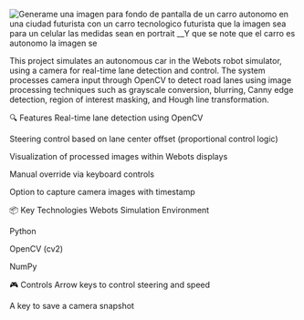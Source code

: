 
![Generame una imagen para fondo de pantalla de un carro autonomo en una ciudad futurista con un carro tecnologico futurista que la imagen sea para un celular las medidas sean en portrait  __Y que se note que el carro es autonomo la imagen se](https://github.com/user-attachments/assets/f19ff66f-ebaf-49dd-883d-9cd1aa512efd)

This project simulates an autonomous car in the Webots robot simulator, using a camera for real-time lane detection and control. The system processes camera input through OpenCV to detect road lanes using image processing techniques such as grayscale conversion, blurring, Canny edge detection, region of interest masking, and Hough line transformation.

🔍 Features
Real-time lane detection using OpenCV

Steering control based on lane center offset (proportional control logic)

Visualization of processed images within Webots displays

Manual override via keyboard controls

Option to capture camera images with timestamp

📦 Key Technologies
Webots Simulation Environment

Python

OpenCV (cv2)

NumPy

🎮 Controls
Arrow keys to control steering and speed

A key to save a camera snapshot

